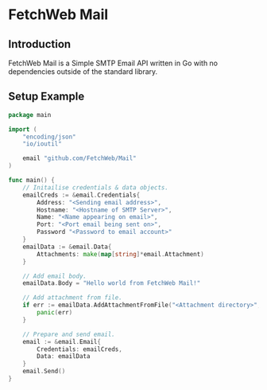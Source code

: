 # FetchWeb Mail

## Introduction
FetchWeb Mail is a Simple SMTP Email API written in Go with no dependencies outside of the standard library.

## Setup Example
```go
package main

import (
	"encoding/json"
	"io/ioutil"

	email "github.com/FetchWeb/Mail"
)

func main() {
	// Initailise credentials & data objects.
	emailCreds := &email.Credentials{
		Address: "<Sending email address>",
		Hostname: "<Hostname of SMTP Server>",
		Name: "<Name appearing on email>",
		Port: "<Port email being sent on>",
		Password "<Password to email account>"
	}
	emailData := &email.Data{
		Attachments: make(map[string]*email.Attachment)
	}

	// Add email body.
	emailData.Body = "Hello world from FetchWeb Mail!"

	// Add attachment from file.
	if err := emailData.AddAttachmentFromFile("<Attachment directory>", false); err != nil {
		panic(err)
	}

	// Prepare and send email.
	email := &email.Email{
		Credentials: emailCreds,
		Data: emailData
	}
	email.Send()
}
```
